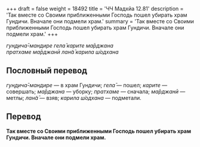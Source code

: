 +++
draft = false
weight = 18492
title = 'ЧЧ Мадхйа 12.81'
description = 'Так вместе со Своими приближенными Господь пошел убирать храм Гундичи. Вначале они подмели храм.'
summary = 'Так вместе со Своими приближенными Господь пошел убирать храм Гундичи. Вначале они подмели храм.'
+++

_гун̣д̣ича̄-мандире гела̄ карите ма̄рджана  
пратхаме ма̄рджанӣ лан̃а̄ карила ш́одхана_

## Пословный перевод

_гун̣д̣ича̄_\-_мандире_ — в храм Гундичи; _гела̄_ — пошел; _карите_ — совершать; _ма̄рджана_ — уборку; _пратхаме_ — сначала; _ма̄рджанӣ_ — метлы; _лан̃а̄_ — взяв; _карила_ _ш́одхана_ — подметали.

## Перевод

**Так вместе со Своими приближенными Господь пошел убирать храм Гундичи. Вначале они подмели храм.**
